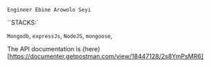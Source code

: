 `Engineer Ebine Arowolo Seyi`

``STACKS:`

`Mongodb`,
`expressJs`,
`NodeJS`,
`mongoose`,



The API documentation is {here}[https://documenter.getpostman.com/view/18447128/2s8YmPsMR6]
